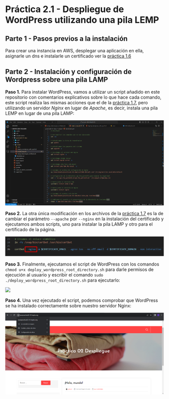 # Práctica 2.1 - Despliegue de WordPress utilizando una pila LEMP

## Parte 1 - Pasos previos a la instalación
Para crear una instancia en AWS, desplegar una aplicación en ella, asignarle un dns e instalarle un certificado ver la [práctica 1.6](https://github.com/jlopsan/practica01-06-daw.git)

## Parte 2 - Instalación y configuración de Wordpress sobre una pila LAMP

**Paso 1.** Para instalar WordPress, vamos a utilizar un script añadido en este repositorio con comentarios explicativos sobre lo que hace cada comando, este script realiza las mismas acciones que el de la [práctica 1.7](https://github.com/jlopsan/practica01-07-daw.git), pero utilizando un servidor *Nginx* en lugar de *Apache*, es decir, instala una pila LEMP en lugar de una pila LAMP:

![](img/Screenshot_1.png)

**Paso 2.** La otra única modificación en los archivos de la [práctica 1.7](https://github.com/jlopsan/practica01-07-daw.git) es la de cambiar el parámetro `--apache` por `--nginx` en la instalación del certificado y ejecutamos ambos scripts, uno para instalar la pila LAMP y otro para el certificado de la página.

![](img/Screenshot_2.png)

**Paso 3.** Finalmente, ejecutamos el script de WordPress con los comandos `chmod u+x deploy_wordpress_root_directory.sh` para darle permisos de ejecución al usuario y escribir el comando `sudo ./deploy_wordpress_root_directory.sh` para ejecutarlo:

![](img/Screenshot_7.png)

**Paso 4.** Una vez ejecutado el script, podemos comprobar que WordPress se ha instalado correctamente sobre nuestro servidor Nginx:

![](img/Screenshot_3.png)